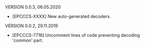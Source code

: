 VERSION 0.0.3, 06.05.2020
- [EPCCCS-XXXX] New auto-generated decoders.

VERSION 0.0.2, 29.11.2019
- [EPCCCS-7716] Uncomment lines of code preventing decoding 'common' part. 
